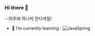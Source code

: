 ### Hi there 👋
--하루에 하나씩 잔디색칠!
- 🌱 I’m currently learning :  ![JavaSpring](https://img.shields.io/badge/I'm학습이에요-JavaSpring-blue?logo=intellijidea)



<!--
**Mcgeolypazun/Mcgeolypazun** is a ✨ _special_ ✨ repository because its `README.md` (this file) appears on your GitHub profile.

Here are some ideas to get you started:

- 🔭 I’m currently working on ...
- 🌱 I’m currently learning ...
- 👯 I’m looking to collaborate on ...
- 🤔 I’m looking for help with ...
- 💬 Ask me about ...
- 📫 How to reach me: ...
- 😄 Pronouns: ...
- ⚡ Fun fact: ...
-->
